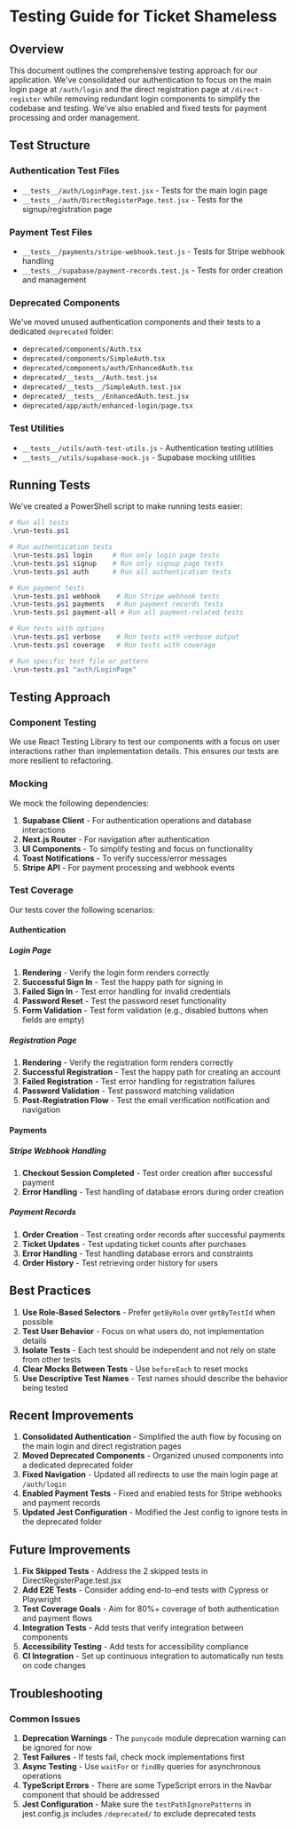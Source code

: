 # Testing Guide for Ticket Shameless

## Overview

This document outlines the comprehensive testing approach for our application. We've consolidated our authentication to focus on the main login page at `/auth/login` and the direct registration page at `/direct-register` while removing redundant login components to simplify the codebase and testing. We've also enabled and fixed tests for payment processing and order management.

## Test Structure

### Authentication Test Files

- `__tests__/auth/LoginPage.test.jsx` - Tests for the main login page
- `__tests__/auth/DirectRegisterPage.test.jsx` - Tests for the signup/registration page

### Payment Test Files

- `__tests__/payments/stripe-webhook.test.js` - Tests for Stripe webhook handling
- `__tests__/supabase/payment-records.test.js` - Tests for order creation and management

### Deprecated Components

We've moved unused authentication components and their tests to a dedicated `deprecated` folder:
- `deprecated/components/Auth.tsx`
- `deprecated/components/SimpleAuth.tsx`
- `deprecated/components/auth/EnhancedAuth.tsx`
- `deprecated/__tests__/Auth.test.jsx`
- `deprecated/__tests__/SimpleAuth.test.jsx`
- `deprecated/__tests__/EnhancedAuth.test.jsx`
- `deprecated/app/auth/enhanced-login/page.tsx`

### Test Utilities

- `__tests__/utils/auth-test-utils.js` - Authentication testing utilities
- `__tests__/utils/supabase-mock.js` - Supabase mocking utilities

## Running Tests

We've created a PowerShell script to make running tests easier:

```powershell
# Run all tests
.\run-tests.ps1

# Run authentication tests
.\run-tests.ps1 login     # Run only login page tests
.\run-tests.ps1 signup    # Run only signup page tests
.\run-tests.ps1 auth      # Run all authentication tests

# Run payment tests
.\run-tests.ps1 webhook    # Run Stripe webhook tests
.\run-tests.ps1 payments   # Run payment records tests
.\run-tests.ps1 payment-all # Run all payment-related tests

# Run tests with options
.\run-tests.ps1 verbose    # Run tests with verbose output
.\run-tests.ps1 coverage   # Run tests with coverage

# Run specific test file or pattern
.\run-tests.ps1 "auth/LoginPage"
```

## Testing Approach

### Component Testing

We use React Testing Library to test our components with a focus on user interactions rather than implementation details. This ensures our tests are more resilient to refactoring.

### Mocking

We mock the following dependencies:

1. **Supabase Client** - For authentication operations and database interactions
2. **Next.js Router** - For navigation after authentication
3. **UI Components** - To simplify testing and focus on functionality
4. **Toast Notifications** - To verify success/error messages
5. **Stripe API** - For payment processing and webhook events

### Test Coverage

Our tests cover the following scenarios:

#### Authentication

##### Login Page
1. **Rendering** - Verify the login form renders correctly
2. **Successful Sign In** - Test the happy path for signing in
3. **Failed Sign In** - Test error handling for invalid credentials
4. **Password Reset** - Test the password reset functionality
5. **Form Validation** - Test form validation (e.g., disabled buttons when fields are empty)

##### Registration Page
1. **Rendering** - Verify the registration form renders correctly
2. **Successful Registration** - Test the happy path for creating an account
3. **Failed Registration** - Test error handling for registration failures
4. **Password Validation** - Test password matching validation
5. **Post-Registration Flow** - Test the email verification notification and navigation

#### Payments

##### Stripe Webhook Handling
1. **Checkout Session Completed** - Test order creation after successful payment
2. **Error Handling** - Test handling of database errors during order creation

##### Payment Records
1. **Order Creation** - Test creating order records after successful payments
2. **Ticket Updates** - Test updating ticket counts after purchases
3. **Error Handling** - Test handling database errors and constraints
4. **Order History** - Test retrieving order history for users

## Best Practices

1. **Use Role-Based Selectors** - Prefer `getByRole` over `getByTestId` when possible
2. **Test User Behavior** - Focus on what users do, not implementation details
3. **Isolate Tests** - Each test should be independent and not rely on state from other tests
4. **Clear Mocks Between Tests** - Use `beforeEach` to reset mocks
5. **Use Descriptive Test Names** - Test names should describe the behavior being tested

## Recent Improvements

1. **Consolidated Authentication** - Simplified the auth flow by focusing on the main login and direct registration pages
2. **Moved Deprecated Components** - Organized unused components into a dedicated deprecated folder
3. **Fixed Navigation** - Updated all redirects to use the main login page at `/auth/login`
4. **Enabled Payment Tests** - Fixed and enabled tests for Stripe webhooks and payment records
5. **Updated Jest Configuration** - Modified the Jest config to ignore tests in the deprecated folder

## Future Improvements

1. **Fix Skipped Tests** - Address the 2 skipped tests in DirectRegisterPage.test.jsx
2. **Add E2E Tests** - Consider adding end-to-end tests with Cypress or Playwright
3. **Test Coverage Goals** - Aim for 80%+ coverage of both authentication and payment flows
4. **Integration Tests** - Add tests that verify integration between components
5. **Accessibility Testing** - Add tests for accessibility compliance
6. **CI Integration** - Set up continuous integration to automatically run tests on code changes

## Troubleshooting

### Common Issues

1. **Deprecation Warnings** - The `punycode` module deprecation warning can be ignored for now
2. **Test Failures** - If tests fail, check mock implementations first
3. **Async Testing** - Use `waitFor` or `findBy` queries for asynchronous operations
4. **TypeScript Errors** - There are some TypeScript errors in the Navbar component that should be addressed
5. **Jest Configuration** - Make sure the `testPathIgnorePatterns` in jest.config.js includes `/deprecated/` to exclude deprecated tests
